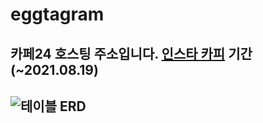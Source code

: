 # eggtagram


카페24 호스팅 주소입니다. [인스타 카피](http://eggman9298.cafe24.com/) 기간(~2021.08.19)
-------------




![테이블 ERD  ]()
-----------
